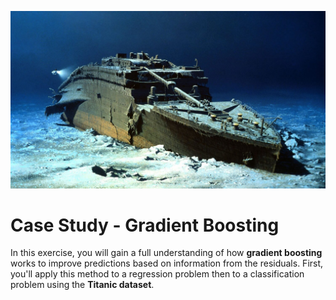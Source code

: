 <p align="center">
  <img src="img/titanic.jpg" width="600">
  <br>
</p>

# Case Study - Gradient Boosting

In this exercise, you will gain a full understanding of how <b>gradient boosting</b> works to improve predictions based on information from the residuals. First, you'll apply this method to a regression problem then to a classification problem using the <b>Titanic dataset</b>.
